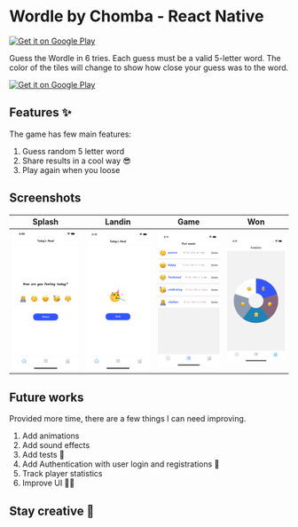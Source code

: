 # Wordle by Chomba - React Native 
<a target="_blank" href='https://www.linkedin.com/in/chomba-chanda-bab8ab20b/'><img alt='Get it on Google Play' src='https://goldtonemusicgroup.com/img/goldtone/main-page/news/playstore-badge.png' height='48px'/></a>

Guess the Wordle in 6 tries. Each guess must be a valid 5-letter word. The color of the tiles will change to show how close your guess was to the word.

<a target="_blank" href='https://play.google.com/store/apps/details?id=devPS.quizadda'><img alt='Get it on Google Play' src='https://goldtonemusicgroup.com/img/goldtone/main-page/news/playstore-badge.png' height='48px'/></a>

## Features ✨

The game has few main features:

1. Guess random 5 letter word
2. Share results in a cool way 😎
3. Play again when you loose

## Screenshots 
Splash                      |  Landin         |  Game | Won
:-------------------------:|:------------------------:|:------------------------:|:------------------------:
![](https://raw.githubusercontent.com/chombazm/laughing-meme-MoodPicker/main/screenshots/Home.png)  |  ![](https://raw.githubusercontent.com/chombazm/laughing-meme-MoodPicker/main/screenshots/SelectedMood.png) |  ![](https://raw.githubusercontent.com/chombazm/laughing-meme-MoodPicker/main/screenshots/Mood%20list.png) | ![](https://raw.githubusercontent.com/chombazm/laughing-meme-MoodPicker/main/screenshots/Analytics.png)


## Future works

Provided more time, there are a few things I can need improving.

1. Add animations
2. Add sound effects
3. Add tests 🧪
4. Add Authentication with user login and registrations 🔐
5. Track player statistics
6. Improve UI 👌🏽

## Stay creative 🚀